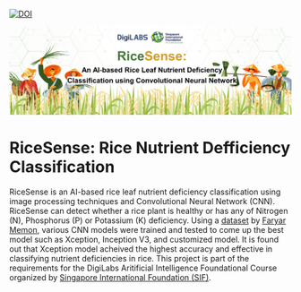 [![DOI](https://zenodo.org/badge/625872100.svg)](https://zenodo.org/badge/latestdoi/625872100)

<img src="https://github.com/omaresguerra/RiceSense-Nutrient-Defficiency-Classification-for-Rice/blob/0fca92ce08e971af919b023c6b6aed4bb53c0be1/SIF%20DigiLabs%20Foundational%20Project_Esguerra.png" alt="RiceSense Logo">

# RiceSense: Rice Nutrient Defficiency Classification

RiceSense is an AI-based rice leaf nutrient deficiency classification using image processing techniques and Convolutional Neural Network (CNN). RiceSense can detect whether a rice plant is healthy or has any of Nitrogen (N), Phosphorus (P) or Potassium (K) deficiency. Using a <a href='https://drive.google.com/drive/folders/1kfX8iL_A2MK-XbGqOowDwzDv0PWAO7Y6?usp=drive_link'>dataset</a> by <a href='https://github.com/faryar251/HARN'>Faryar Memon</a>, various CNN models were trained and tested to come up the best model such as Xception, Inception V3, and customized model. It is found out that Xception model acheived the highest accuracy and effective in classifying nutrient deficiencies in rice. This project is part of the requirements for the DigiLabs Aritificial Intelligence Foundational Course organized by <a href='https://www.sif.org.sg/Our-Work/Volunteer-Cooperation/E-volunteering-Programmes/DigiLABS'> Singapore International Foundation (SIF)</a>.
